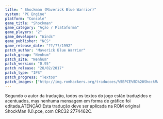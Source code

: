 ```yaml
---
title: " Shockman (Maverick Blue Warrior)"
system: "PC Engine"
platform: "Console"
game_title: "Shockman"
game_category: "Ação / Plataforma"
game_players: "2"
game_developer: "Winds"
game_publisher: "NCS"
game_release_date: "??/??/1992"
patch_author: "Maverick Blue Warrior"
patch_group: "Nenhum"
patch_site: "Nenhum"
patch_version: "0.95"
patch_release: "28/02/2017"
patch_type: "IPS"
patch_progress: "Textos"
patch_images: ["http://img.romhackers.org/traducoes/%5BPCE%5D%20ShockMan%20-%20Maverick%20Blue%20Warrior%20-%201.png","http://img.romhackers.org/traducoes/%5BPCE%5D%20ShockMan%20-%20Maverick%20Blue%20Warrior%20-%202.png","http://img.romhackers.org/traducoes/%5BPCE%5D%20ShockMan%20-%20Maverick%20Blue%20Warrior%20-%203.png"]
---
```

Segundo o autor da tradução, todos os textos do jogo estão traduzidos e acentuados, mas nenhuma mensagem em forma de gráfico foi editada.ATENÇÃO:Esta tradução deve ser aplicada na ROM original ShockMan (U).pce, com CRC32 2774462C.